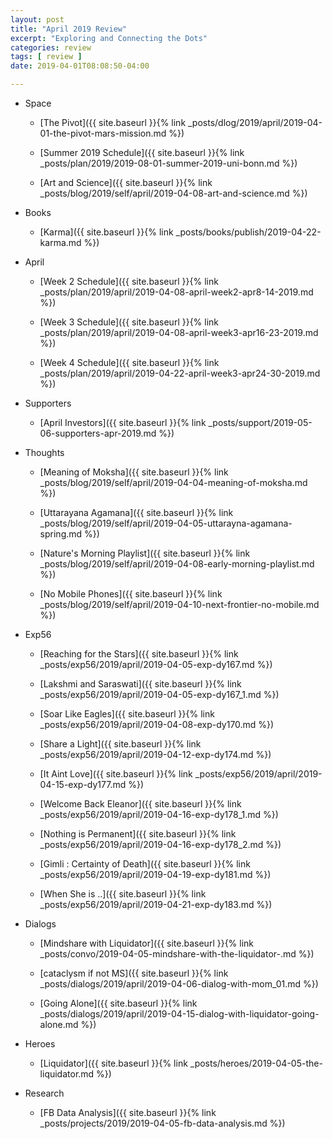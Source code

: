 ```yaml
---
layout: post
title: "April 2019 Review"
excerpt: "Exploring and Connecting the Dots"
categories: review
tags: [ review ]
date: 2019-04-01T08:08:50-04:00

---
```


  * Space
    * [The Pivot]({{ site.baseurl }}{% link _posts/dlog/2019/april/2019-04-01-the-pivot-mars-mission.md %})

    * [Summer 2019 Schedule]({{ site.baseurl }}{% link _posts/plan/2019/2019-08-01-summer-2019-uni-bonn.md %})

    * [Art and Science]({{ site.baseurl }}{% link _posts/blog/2019/self/april/2019-04-08-art-and-science.md %})

  * Books
    * [Karma]({{ site.baseurl }}{% link _posts/books/publish/2019-04-22-karma.md  %})

  * April

    * [Week 2 Schedule]({{ site.baseurl }}{% link _posts/plan/2019/april/2019-04-08-april-week2-apr8-14-2019.md %})

    * [Week 3 Schedule]({{ site.baseurl }}{% link _posts/plan/2019/april/2019-04-08-april-week3-apr16-23-2019.md %})

    * [Week 4 Schedule]({{ site.baseurl }}{% link _posts/plan/2019/april/2019-04-22-april-week3-apr24-30-2019.md %})

  * Supporters
    * [April Investors]({{ site.baseurl }}{% link _posts/support/2019-05-06-supporters-apr-2019.md  %})

  * Thoughts
    * [Meaning of Moksha]({{ site.baseurl }}{% link _posts/blog/2019/self/april/2019-04-04-meaning-of-moksha.md %})

    * [Uttarayana Agamana]({{ site.baseurl }}{% link _posts/blog/2019/self/april/2019-04-05-uttarayna-agamana-spring.md %})

    * [Nature's Morning Playlist]({{ site.baseurl }}{% link _posts/blog/2019/self/april/2019-04-08-early-morning-playlist.md  %})

    * [No Mobile Phones]({{ site.baseurl }}{% link _posts/blog/2019/self/april/2019-04-10-next-frontier-no-mobile.md  %})

  * Exp56
    * [Reaching for the Stars]({{ site.baseurl }}{% link _posts/exp56/2019/april/2019-04-05-exp-dy167.md  %})

    * [Lakshmi and Saraswati]({{ site.baseurl }}{% link _posts/exp56/2019/april/2019-04-05-exp-dy167_1.md  %})

    * [Soar Like Eagles]({{ site.baseurl }}{% link _posts/exp56/2019/april/2019-04-08-exp-dy170.md  %})

    * [Share a Light]({{ site.baseurl }}{% link _posts/exp56/2019/april/2019-04-12-exp-dy174.md  %})

    * [It Aint Love]({{ site.baseurl }}{% link _posts/exp56/2019/april/2019-04-15-exp-dy177.md  %})

    * [Welcome Back Eleanor]({{ site.baseurl }}{% link _posts/exp56/2019/april/2019-04-16-exp-dy178_1.md  %})

    * [Nothing is Permanent]({{ site.baseurl }}{% link _posts/exp56/2019/april/2019-04-16-exp-dy178_2.md  %})

    * [Gimli : Certainty of Death]({{ site.baseurl }}{% link _posts/exp56/2019/april/2019-04-19-exp-dy181.md  %})

    * [When She is ..]({{ site.baseurl }}{% link _posts/exp56/2019/april/2019-04-21-exp-dy183.md  %})

  * Dialogs
    * [Mindshare with Liquidator]({{ site.baseurl }}{% link _posts/convo/2019-04-05-mindshare-with-the-liquidator-.md %})

    * [cataclysm if not MS]({{ site.baseurl }}{% link _posts/dialogs/2019/april/2019-04-06-dialog-with-mom_01.md  %})

    * [Going Alone]({{ site.baseurl }}{% link _posts/dialogs/2019/april/2019-04-15-dialog-with-liquidator-going-alone.md  %})

  * Heroes
    * [Liquidator]({{ site.baseurl }}{% link _posts/heroes/2019-04-05-the-liquidator.md %})

  * Research
    * [FB Data Analysis]({{ site.baseurl }}{% link _posts/projects/2019/2019-04-05-fb-data-analysis.md  %})

